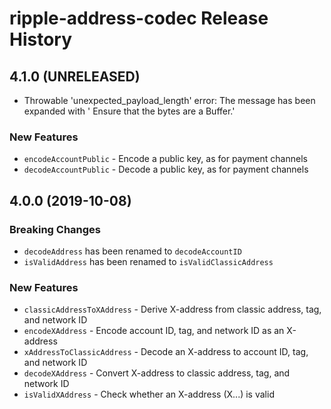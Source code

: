 # ripple-address-codec Release History

## 4.1.0 (UNRELEASED)

* Throwable 'unexpected_payload_length' error: The message has been expanded with ' Ensure that the bytes are a Buffer.'

### New Features

* `encodeAccountPublic` - Encode a public key, as for payment channels
* `decodeAccountPublic` - Decode a public key, as for payment channels

## 4.0.0 (2019-10-08)

### Breaking Changes

* `decodeAddress` has been renamed to `decodeAccountID`
* `isValidAddress` has been renamed to `isValidClassicAddress`

### New Features

* `classicAddressToXAddress` - Derive X-address from classic address, tag, and network ID
* `encodeXAddress` - Encode account ID, tag, and network ID as an X-address
* `xAddressToClassicAddress` - Decode an X-address to account ID, tag, and network ID
* `decodeXAddress` - Convert X-address to classic address, tag, and network ID
* `isValidXAddress` - Check whether an X-address (X...) is valid
